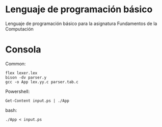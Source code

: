 # Lenguaje de programación básico
Lenguaje de programación básico para la asignatura Fundamentos de la Computación

# Consola
Common: 
```
flex lexer.lex
bison -dv parser.y
gcc -o App lex.yy.c parser.tab.c
```
Powershell:
```
Get-Content input.ps | ./App 
```
bash:
```
./App < input.ps
```
